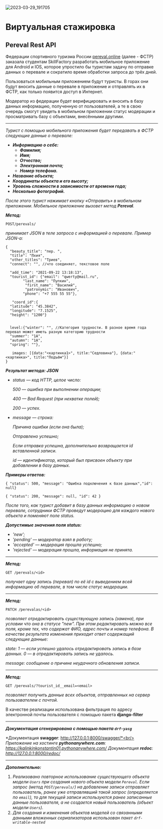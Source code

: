 ![2023-03-29_191705](https://user-images.githubusercontent.com/108303572/228615897-8bd00bcd-cd95-4a56-9783-34211fdf2780.jpg)

# Виртуальная стажировка
## Pereval Rest API

Федерации спортивного туризма России [pereval.online](https://pereval.online) (далее - ФСТР) заказала студентам SkillFactory разработать мобильное приложение для Android и IOS, которое упростило бы туристам задачу по отправке данных о перевале и сократило время обработки запроса до трёх дней.

Пользоваться мобильным приложением будут туристы. В горах они будут вносить данные о перевале в приложение и отправлять их в ФСТР, как только появится доступ в Интернет.

Модератор из федерации будет верифицировать и вносить в базу данных информацию, полученную от пользователей, а те в свою очередь смогут увидеть в мобильном приложении статус модерации и просматривать базу с объектами, внесёнными другими.

___

*Турист с помощью мобильного приложения будет передавать в ФСТР следующие данные о перевале:*
+ ***Информацию о себе:***
  + ***Фамилия;***
  + ***Имя;***
  + ***Отчество;***
  + ***Электронная почта;***
  + ***Номер телефона.***
+ ***Название объекта;***
+ ***Координаты объекта и его высоту;***
+ ***Уровень сложности в зависимости от времени года;***
+ ***Несколько фотографий.***

*После этого турист нажимает кнопку «Отправить» в мобильном приложении. Мобильное приложение вызовет метод **Pereval**.*


 ***Метод:***
 
```
POST/perevals/
```
 
 *принимает JSON в теле запроса с информацией о перевале. Пример JSON-а:*

```
{
  "beauty_title": "пер. ",
  "title": "Пхия",
  "other_titles": "Триев",
  "connect": "", //что соединяет, текстовое поле
 
  "add_time": "2021-09-22 13:18:13",
  "tourist_id": {"email": "qwerty@mail.ru", 		
        "last_name": "Пупкин",
		 "first_name": "Василий",
		 "patronymic": "Иванович",
        "phone": "+7 555 55 55"}, 
 
   "coord_id":{
  "latitude": "45.3842",
  "longitude": "7.1525",
  "height": "1200"}
 
 
  level:{"winter": "", //Категория трудности. В разное время года перевал может иметь разную категорию трудности
  "summer": "1А",
  "autumn": "1А",
  "spring": ""},
 
   images: [{data:"<картинка1>", title:"Седловина"}, {data:"<картинка>", title:"Подъём"}]
}
```

***Результат метода: JSON***

+ *status — код HTTP, целое число:*
 
    *500 — ошибка при выполнении операции;*
    
    *400 — Bad Request (при нехватке полей);*
    
    *200 — успех.*
    
+ *message — строка:*

   *Причина ошибки (если она была);*
    
    *Отправлено успешно;*
    
    *Если отправка успешна, дополнительно возвращается id вставленной записи.*
    
    *id — идентификатор, который был присвоен объекту при добавлении в базу данных.*
    
    
***Примеры oтветов:***

`{ "status": 500, "message": "Ошибка подключения к базе данных","id": null}`

`{ "status": 200, "message": null, "id": 42 }`


*После того, как турист добавит в базу данных информацию о новом перевале, сотрудники ФСТР проведут модерацию для каждого нового объекта и поменяют поле status.*

***Допустимые значения поля status:***

+ *'new';*
+ *'pending' — модератор взял в работу;*
+ *'accepted'  — модерация прошла успешно;*
+ *'rejected' — модерация прошла, информация не принята.*


______

 ***Метод:*** 

```
GET /perevals/<id>
```
*получает одну запись (перевал) по её id с выведением всей информацию об перевале, в том числе статус модерации.*

____

***Метод:***

```
PATCH /perevalas/<id>
```

*позволяет отредактировать существующую запись (замена), при условии что она в статусе "new". При этом редактировать можно все поля, кроме тех, что содержат ФИО, адрес почты и номер телефона. В качестве результата изменения приходит ответ содержащий следующие данные:*

 *state:*
     *1 — если успешно удалось отредактировать запись в базе данных.*
     *0 — в отредактировать запись не удалось.*
    
 *message: сообщение о причине неудачного обновления записи.*
 
_____

***Метод:***
   
```
GET /perevals/?tourist_id__email=<email>
```

*позволяет получить данные всех объектов, отправленных на сервер пользователем с почтой.* 

В качестве реализации использована фильтрация по адресу электронной почты пользователя с помощью пакета **django-filter**

______


***Документация сгенерирована с помощью пакета `drf-yasg`*** 

*Документация **swagger**: http://127.0.0.1:8000/swagger/*<br/>
*Приложение на хостинге **pythonanywhere.com**: https://kalinkinkonstantin01.pythonanywhere.com/*
*Документация **redoc**: http://127.0.0.1:8000/redoc/*

______

***Дополнительно:***

1. *Реализовано повторное использование существующего объекта модели `Users` при создания нового объекта модели `Pereval`. Если запрос (метод `POST/perevals/`) на добавление записи отправляет пользователь, ранее уже отправлявший такой запрос (определяется по `email`), то для текущей записи используются ранее записанные данные пользователя, а не создается новый пользователь (объект модели `Users`).* 
2. *Для создания и изменения объектов моделей со связанными данными вложенных сериализаторов использован пакет `drf-writable-nested`*

